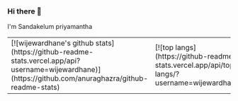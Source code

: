 ### Hi there 👋


I'm Sandakelum priyamantha


<table>
<tr>
<td> [![wijewardhane's github stats](https://github-readme-stats.vercel.app/api?username=wijewardhane)](https://github.com/anuraghazra/github-readme-stats)
  </td>
  <td>
    [![top langs](https://github-readme-stats.vercel.app/api/top-langs/?username=wijewardhane)
  </td>
</tr>
</table>
